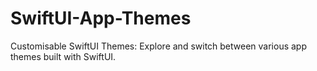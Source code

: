 # SwiftUI-App-Themes
Customisable SwiftUI Themes: Explore and switch between various app themes built with SwiftUI.
